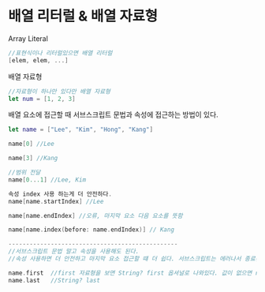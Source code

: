 # 배열 리터럴 & 배열 자료형

Array Literal
```swift
//표현식이나 리터럴있으면 배열 리터럴
[elem, elem, ...]
```

배열 자료형
```swift
//자료형이 하나만 있다만 배열 자료형
let num = [1, 2, 3]
```
배열 요소에 접근할 때 서브스크립트 문법과 속성에 접근하는 방법이 있다.
```swift
let name = ["Lee", "Kim", "Hong", "Kang"]

name[0] //Lee

name[3] //Kang

//범위 전달
name[0...1] //Lee, Kim

속성 index 사용 하는게 더 안전하다.
name[name.startIndex] //Lee

name[name.endIndex] //오류, 마지막 요소 다음 요소를 뜻함

name[name.index(before: name.endIndex)] // Kang

------------------------------------------------
//서브스크립트 문법 말고 속성을 사용해도 된다.
//속성 사용하면 더 안전하고 마지막 요소 접근할 떄 더 쉽다. 서브스크립트는 에러나서 종료된다.

name.first  //first 자료형을 보면 String? first 옵셔널로 나와있다. 값이 없으면 nil 리턴
name.last   //String? last
```
